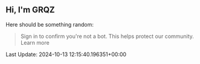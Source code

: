 ## Hi, I'm GRQZ
Here should be something random:  
> Sign in to confirm you're not a bot. This helps protect our community. Learn more


Last Update: 2024-10-13 12:15:40.196351+00:00
